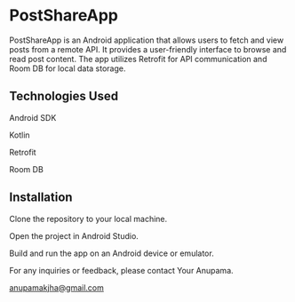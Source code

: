 # PostShareApp
PostShareApp is an Android application that allows users to fetch and view posts from a remote API. It provides a user-friendly interface to browse and read post content. The app utilizes Retrofit for API communication and Room DB for local data storage.



## **Technologies Used**

Android SDK

Kotlin

Retrofit

Room DB




## **Installation**

Clone the repository to your local machine.

Open the project in Android Studio.

Build and run the app on an Android device or emulator.



For any inquiries or feedback, please contact Your Anupama.

anupamakjha@gmail.com
